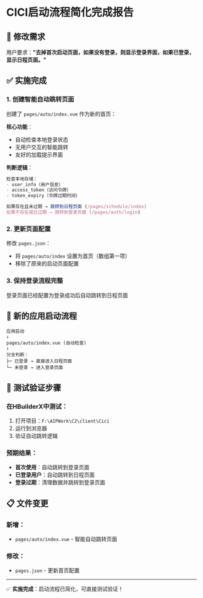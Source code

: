 # CICI启动流程简化完成报告

## 🎯 修改需求
用户要求：**"去掉首次启动页面，如果没有登录，则显示登录界面，如果已登录，显示日程页面。"**

## ✅ 实施完成

### 1. 创建智能自动跳转页面
创建了 `pages/auto/index.vue` 作为新的首页：

**核心功能**：
- 自动检查本地登录状态
- 无用户交互的智能跳转
- 友好的加载提示界面

**判断逻辑**：
```javascript
检查本地存储：
- user_info（用户信息）
- access_token（访问令牌）  
- token_expiry（令牌过期时间）

如果存在且未过期 → 跳转到日程页面 (/pages/schedule/index)
如果不存在或已过期 → 跳转到登录页面 (/pages/auth/login)
```

### 2. 更新页面配置
修改 `pages.json`：
- 将 `pages/auto/index` 设置为首页（数组第一项）
- 移除了原来的启动页面配置

### 3. 保持登录流程完整
登录页面已经配置为登录成功后自动跳转到日程页面

## 🚀 新的应用启动流程

```
应用启动 
↓
pages/auto/index.vue (自动检查)
↓
分支判断：
├─ 已登录 → 直接进入日程页面
└─ 未登录 → 进入登录页面
```

## 🧪 测试验证步骤

### 在HBuilderX中测试：
1. 打开项目：`F:\AIPWork\C2\client\Cici`
2. 运行到浏览器
3. 验证自动跳转逻辑

### 预期结果：
- **首次使用**：自动跳转到登录页面
- **已登录用户**：自动跳转到日程页面
- **登录过期**：清理数据并跳转到登录页面

## 📋 文件变更

### 新增：
- `pages/auto/index.vue` - 智能自动跳转页面

### 修改：
- `pages.json` - 更新首页配置

---

✅ **实施完成**：启动流程已简化，可直接测试验证！
